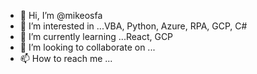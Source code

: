 - 👋 Hi, I’m @mikeosfa
- 👀 I’m interested in ...VBA, Python, Azure, RPA, GCP, C#
- 🌱 I’m currently learning ...React, GCP
- 💞️ I’m looking to collaborate on ...
- 📫 How to reach me ...

<!---
mikeosfa/mikeosfa is a ✨ special ✨ repository because its `README.md` (this file) appears on your GitHub profile.
You can click the Preview link to take a look at your changes.
--->
